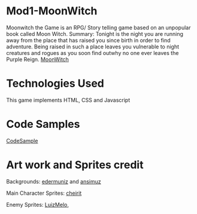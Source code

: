 # Mod1-MoonWitch
Moonwitch the Game is an RPG/ Story telling game based on an unpopular book called Moon Witch.
Summary:
Tonight is the night you are running away from the place that has raised you since birth in order to find adventure. 
Being raised in such a place leaves you vulnerable to night creatures and rogues as you soon find outwhy no one ever leaves the Purple Reign. 
[MoonWitch](./images/MoonWitch.png)
# Technologies Used
This game implements HTML, CSS and Javascript

# Code Samples
[CodeSample](./images/codesample.png)
# Art work and Sprites credit
Backgrounds: [edermuniz](https://edermuniz.carrd.co/) and [ansimuz](https://linktr.ee/ansimuz)

Main Character Sprites: [cheirit](https://itch.io/profile/chierit) 

Enemy Sprites: [LuizMelo](https://itch.io/profile/luizmelo),


